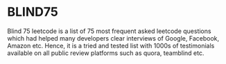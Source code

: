 # BLIND75
Blind 75 leetcode is a list of 75 most frequent asked leetcode questions which had helped many developers clear interviews of Google, Facebook, Amazon etc. Hence, it is a tried and tested list with 1000s of testimonials available on all public review platforms such as quora, teamblind etc.
